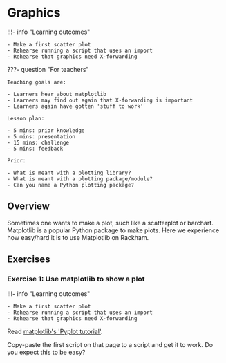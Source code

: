 # Graphics

!!!- info "Learning outcomes"

    - Make a first scatter plot
    - Rehearse running a script that uses an import
    - Rehearse that graphics need X-forwarding

???- question "For teachers"

    Teaching goals are:

    - Learners hear about matplotlib
    - Learners may find out again that X-forwarding is important
    - Learners again have gotten 'stuff to work'

    Lesson plan:

    - 5 mins: prior knowledge
    - 5 mins: presentation
    - 15 mins: challenge
    - 5 mins: feedback

    Prior:

    - What is meant with a plotting library?
    - What is meant with a plotting package/module?
    - Can you name a Python plotting package?

## Overview

Sometimes one wants to make a plot, such like a scatterplot or barchart.
Matplotlib is a popular Python package to make plots.
Here we experience how easy/hard it is to use Matplotlib on Rackham.

## Exercises

### Exercise 1: Use matplotlib to show a plot

!!!- info "Learning outcomes"

    - Make a first scatter plot
    - Rehearse running a script that uses an import
    - Rehearse that graphics need X-forwarding

Read [matplotlib's 'Pyplot tutorial'](https://matplotlib.org/stable/tutorials/pyplot.html#sphx-glr-tutorials-pyplot-py).

Copy-paste the first script on that page to a script and get it to work.
Do you expect this to be easy?

